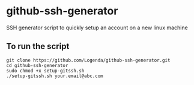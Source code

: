 # github-ssh-generator
SSH generator script to quickly setup an account on a new linux machine

## To run the script
```
git clone https://github.com/Logenda/github-ssh-generator.git
cd github-ssh-generator
sudo chmod +x setup-gitssh.sh
./setup-gitssh.sh your.email@abc.com
```
